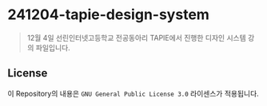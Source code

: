 # 241204-tapie-design-system

> 12월 4일 선린인터넷고등학교 전공동아리 TAPIE에서 진행한 디자인 시스템 강의 파일입니다.


## License

이 Repository의 내용은 `GNU General Public License 3.0` 라이센스가 적용됩니다.
